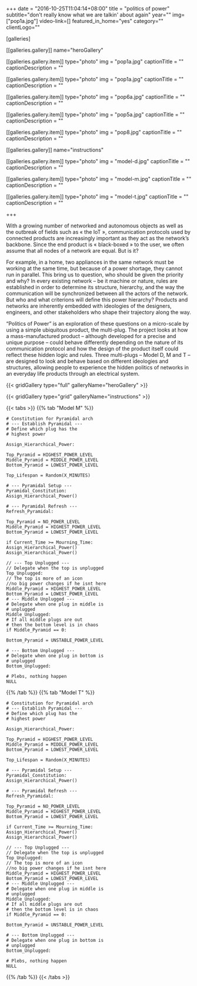 +++
date = "2016-10-25T11:04:14+08:00"
title = "politics of power"
subtitle="don't really know what we are talkin' about again"
year=""
img=["pop1a.jpg"]
video-link=[]
featured_in_home="yes"
category=""
clientLogo=""

[galleries]

[[galleries.gallery]]
  name="heroGallery"

  [[galleries.gallery.item]]
  type="photo"
  img = "pop1a.jpg"
  captionTitle = ""
  captionDescription = ""

  [[galleries.gallery.item]]
  type="photo"
  img = "pop1a.jpg"
  captionTitle = ""
  captionDescription = ""

  [[galleries.gallery.item]]
  type="photo"
  img = "pop6a.jpg"
  captionTitle = ""
  captionDescription = ""

  [[galleries.gallery.item]]
  type="photo"
  img = "pop5a.jpg"
  captionTitle = ""
  captionDescription = ""

  [[galleries.gallery.item]]
  type="photo"
  img = "pop8.jpg"
  captionTitle = ""
  captionDescription = ""



[[galleries.gallery]]
  name="instructions"

  [[galleries.gallery.item]]
  type="photo"
  img = "model-d.jpg"
  captionTitle = ""
  captionDescription = ""

  [[galleries.gallery.item]]
  type="photo"
  img = "model-m.jpg"
  captionTitle = ""
  captionDescription = ""

  [[galleries.gallery.item]]
  type="photo"
  img = "model-t.jpg"
  captionTitle = ""
  captionDescription = ""

+++


With a growing number of networked and autonomous objects as well as the outbreak of fields such as « the IoT », communication protocols used by connected products are increasingly important as they act as the network’s backbone.
Since the end product is « black-boxed » to the user, we often assume that all nodes of a network are equal.
But is it?

For example, in a home, two appliances in the same network must be working at the same time, but because of a power shortage, they cannot run in parallel. This bring us to question, who should be given the priority and why?
In every existing network – be it machine or nature, rules are established in order to determine its structure, hierarchy, and the way the communication will be synchronized between all the actors of the network. But who and what criterions will define this power hierarchy? Products and networks are inherently embedded with ideologies of the designers, engineers, and other stakeholders who shape their trajectory along the way.

“Politics of Power” is an exploration of these questions on a micro-scale by using a simple ubiquitous product, the multi-plug.
The project looks at how a mass-manufactured product – although developed for a precise and unique purpose – could behave differently depending on the nature of its communication protocol and how the design of the product itself could reflect these hidden logic and rules.
Three multi-plugs – Model D, M and T – are designed to look and behave based on different ideologies and structures, allowing people to experience the hidden politics of networks in an everyday life products through an electrical system.

{{< gridGallery type="full" galleryName="heroGallery" >}}

{{< gridGallery type="grid" galleryName="instructions" >}}

{{< tabs >}}
  {{% tab "Model M" %}}

    # Constitution for Pyramidal arch
    # --- Establish Pyramidal ---
    # Define which plug has the
    # highest power

    Assign_Hierarchical_Power:

    Top_Pyramid = HIGHEST_POWER_LEVEL
    Middle_Pyramid = MIDDLE_POWER_LEVEL
    Bottom_Pyramid = LOWEST_POWER_LEVEL

    Top_Lifespan = Random(X_MINUTES)

    # --- Pyramidal Setup ---
    Pyramidal_Constitution:
    Assign_Hierarchical_Power()

    # --- Pyramidal Refresh ---
    Refresh_Pyramidal:

    Top_Pyramid = NO_POWER_LEVEL
    Middle_Pyramid = HIGHEST_POWER_LEVEL
    Bottom_Pyramid = LOWEST_POWER_LEVEL

    if Current_Time >= Mourning_Time:
    Assign_Hierarchical_Power()
    Assign_Hierarchical_Power()

    // --- Top Unplugged ---
    // Delegate when the top is unplugged
    Top_Unplugged:
    // The top is more of an icon
    //no big power changes if he isnt here
    Middle_Pyramid = HIGHEST_POWER_LEVEL
    Bottom_Pyramid = LOWEST_POWER_LEVEL
    # --- Middle Unplugged ---
    # Delegate when one plug in middle is
    # unplugged
    Middle_Unplugged:
    # If all middle plugs are out
    # then the bottom level is in chaos
    if Middle_Pyramid == 0:

    Bottom_Pyramid = UNSTABLE_POWER_LEVEL

    # --- Bottom Unplugged ---
    # Delegate when one plug in bottom is
    # unplugged
    Bottom_Unplugged:

    # Plebs, nothing happen
    NULL

  {{% /tab %}}
  {{% tab "Model T" %}}

    # Constitution for Pyramidal arch
    # --- Establish Pyramidal ---
    # Define which plug has the
    # highest power

    Assign_Hierarchical_Power:

    Top_Pyramid = HIGHEST_POWER_LEVEL
    Middle_Pyramid = MIDDLE_POWER_LEVEL
    Bottom_Pyramid = LOWEST_POWER_LEVEL

    Top_Lifespan = Random(X_MINUTES)

    # --- Pyramidal Setup ---
    Pyramidal_Constitution:
    Assign_Hierarchical_Power()

    # --- Pyramidal Refresh ---
    Refresh_Pyramidal:

    Top_Pyramid = NO_POWER_LEVEL
    Middle_Pyramid = HIGHEST_POWER_LEVEL
    Bottom_Pyramid = LOWEST_POWER_LEVEL

    if Current_Time >= Mourning_Time:
    Assign_Hierarchical_Power()
    Assign_Hierarchical_Power()

    // --- Top Unplugged ---
    // Delegate when the top is unplugged
    Top_Unplugged:
    // The top is more of an icon
    //no big power changes if he isnt here
    Middle_Pyramid = HIGHEST_POWER_LEVEL
    Bottom_Pyramid = LOWEST_POWER_LEVEL
    # --- Middle Unplugged ---
    # Delegate when one plug in middle is
    # unplugged
    Middle_Unplugged:
    # If all middle plugs are out
    # then the bottom level is in chaos
    if Middle_Pyramid == 0:

    Bottom_Pyramid = UNSTABLE_POWER_LEVEL

    # --- Bottom Unplugged ---
    # Delegate when one plug in bottom is
    # unplugged
    Bottom_Unplugged:

    # Plebs, nothing happen
    NULL

  {{% /tab %}}
{{< /tabs >}}
